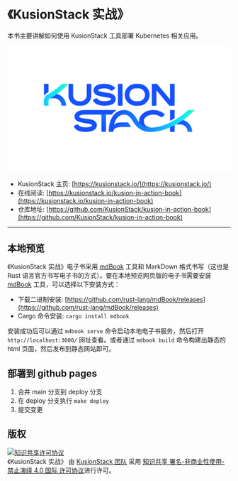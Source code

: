 # 《KusionStack 实战》

本书主要讲解如何使用 KusionStack 工具部署 Kubernetes 相关应用。

![](./images/logo/kusionstack-color2.png)

- KusionStack 主页: [https://kusionstack.io/](https://kusionstack.io/)
- 在线阅读: [https://kusionstack.io/kusion-in-action-book](https://kusionstack.io/kusion-in-action-book)
- 仓库地址: [https://github.com/KusionStack/kusion-in-action-book](https://github.com/KusionStack/kusion-in-action-book)

---

## 本地预览

《KusionStack 实战》电子书采用 [mdBook](https://github.com/rust-lang/mdBook) 工具和 MarkDown 格式书写（这也是 Rust 语言官方书写电子书的方式）。要在本地预览网页版的电子书需要安装 [mdBook](https://github.com/rust-lang/mdBook) 工具，可以选择以下安装方式：

- 下载二进制安装: [https://github.com/rust-lang/mdBook/releases](https://github.com/rust-lang/mdBook/releases)
- Cargo 命令安装: `cargo install mdbook`

安装成功后可以通过 `mdbook serve` 命令启动本地电子书服务，然后打开 `http://localhost:3000/` 网址查看。或者通过 `mdbook build` 命令构建出静态的 html 页面，然后发布到静态网站即可。

## 部署到 github pages

1. 合并 main 分支到 deploy 分支
2. 在 deploy 分支执行 `make deploy`
3. 提交变更

## 版权

<a rel="license" href="http://creativecommons.org/licenses/by-nc-nd/4.0/"><img alt="知识共享许可协议" style="border-width:0" src="https://i.creativecommons.org/l/by-nc-nd/4.0/88x31.png" /></a><br /><span xmlns:dct="http://purl.org/dc/terms/" property="dct:title">《KusionStack 实战》</span> 由 <a xmlns:cc="http://creativecommons.org/ns#" href="https://github.com/KusionStack/kusion-in-action-book" property="cc:attributionName" rel="cc:attributionURL">KusionStack 团队</a> 采用 <a rel="license" href="http://creativecommons.org/licenses/by-nc-nd/4.0/">知识共享 署名-非商业性使用-禁止演绎 4.0 国际 许可协议</a>进行许可。
